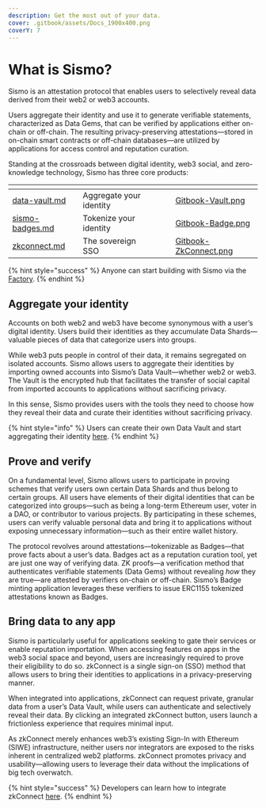 ```yaml
---
description: Get the most out of your data.
cover: .gitbook/assets/Docs_1900x400.png
coverY: 7
---
```


# What is Sismo?

Sismo is an attestation protocol that enables users to selectively reveal data derived from their web2 or web3 accounts.

Users aggregate their identity and use it to generate verifiable statements, characterized as Data Gems, that can be verified by applications either on-chain or off-chain. The resulting privacy-preserving attestations—stored in on-chain smart contracts or off-chain databases—are utilized by applications for access control and reputation curation.

Standing at the crossroads between digital identity, web3 social, and zero-knowledge technology, Sismo has three core products:

<table data-view="cards"><thead><tr><th data-card-target data-type="content-ref"></th><th></th><th data-hidden></th><th data-hidden></th><th data-hidden data-card-cover data-type="files"></th></tr></thead><tbody><tr><td><a href="what-is-sismo/data-vault.md">data-vault.md</a></td><td>Aggregate your identity</td><td></td><td></td><td><a href=".gitbook/assets/Gitbook-Vault.png">Gitbook-Vault.png</a></td></tr><tr><td><a href="what-is-sismo/sismo-badges.md">sismo-badges.md</a></td><td>Tokenize your identity </td><td></td><td></td><td><a href=".gitbook/assets/Gitbook-Badge.png">Gitbook-Badge.png</a></td></tr><tr><td><a href="what-is-sismo/zkconnect.md">zkconnect.md</a></td><td>The sovereign SSO</td><td></td><td></td><td><a href=".gitbook/assets/Gitbook-ZkConnect.png">Gitbook-ZkConnect.png</a></td></tr></tbody></table>

{% hint style="success" %}
Anyone can start building with Sismo via the [Factory](https://factory.sismo.io/create-badge).&#x20;
{% endhint %}

## Aggregate your identity&#x20;

Accounts on both web2 and web3 have become synonymous with a user’s digital identity. Users build their identities as they accumulate Data Shards—valuable pieces of data that categorize users into groups.

While web3 puts people in control of their data, it remains segregated on isolated accounts. Sismo allows users to aggregate their identities by importing owned accounts into Sismo’s Data Vault—whether web2 or web3. The Vault is the encrypted hub that facilitates the transfer of social capital from imported accounts to applications without sacrificing privacy.

In this sense, Sismo provides users with the tools they need to choose how they reveal their data and curate their identities without sacrificing privacy.

{% hint style="info" %}
Users can create their own Data Vault and start aggregating their identity [here](https://vault-beta.sismo.io/).
{% endhint %}

## Prove and verify

On a fundamental level, Sismo allows users to participate in proving schemes that verify users own certain Data Shards and thus belong to certain groups. All users have elements of their digital identities that can be categorized into groups—such as being a long-term Ethereum user, voter in a DAO, or contributor to various projects. By participating in these schemes, users can verify valuable personal data and bring it to applications without exposing unnecessary information—such as their entire wallet history.

The protocol revolves around attestations—tokenizable as Badges—that prove facts about a user’s data. Badges act as a reputation curation tool, yet are just one way of verifying data. ZK proofs—a verification method that authenticates verifiable statements (Data Gems) without revealing _how_ they are true—are attested by verifiers on-chain or off-chain. Sismo’s Badge minting application leverages these verifiers to issue ERC1155 tokenized attestations known as Badges.

## Bring data to any app

Sismo is particularly useful for applications seeking to gate their services or enable reputation importation. When accessing features on apps in the web3 social space and beyond, users are increasingly required to prove their eligibility to do so. zkConnect is a single sign-on (SSO) method that allows users to bring their identities to applications in a privacy-preserving manner.

When integrated into applications, zkConnect can request private, granular data from a user’s Data Vault, while users can authenticate and selectively reveal their data. By clicking an integrated zkConnect button, users launch a frictionless experience that requires minimal input.

As zkConnect merely enhances web3’s existing Sign-In with Ethereum (SIWE) infrastructure, neither users nor integrators are exposed to the risks inherent in centralized web2 platforms. zkConnect promotes privacy and usability—allowing users to leverage their data without the implications of big tech overwatch.

{% hint style="success" %}
Developers can learn how to integrate zkConnect [here](tutorials/zkconnect/zk-connect-guide.md).
{% endhint %}
